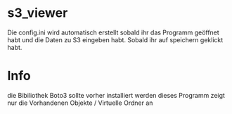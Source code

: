 # s3_viewer
Die config.ini wird automatisch erstellt sobald ihr das Programm geöffnet habt und die Daten zu S3 eingeben habt.
Sobald ihr auf speichern geklickt habt.
# Info
die Bibiliothek Boto3 sollte vorher installiert werden
dieses Programm zeigt nur die Vorhandenen Objekte / Virtuelle Ordner an
